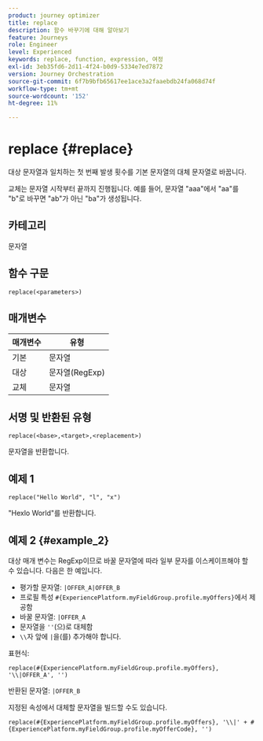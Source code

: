 ```yaml
---
product: journey optimizer
title: replace
description: 함수 바꾸기에 대해 알아보기
feature: Journeys
role: Engineer
level: Experienced
keywords: replace, function, expression, 여정
exl-id: 3eb35fd6-2d11-4f24-b0d9-5334e7ed7872
version: Journey Orchestration
source-git-commit: 6f7b9bfb65617ee1ace3a2faaebdb24fa068d74f
workflow-type: tm+mt
source-wordcount: '152'
ht-degree: 11%

---
```


# replace {#replace}

대상 문자열과 일치하는 첫 번째 발생 횟수를 기본 문자열의 대체 문자열로 바꿉니다.

교체는 문자열 시작부터 끝까지 진행됩니다. 예를 들어, 문자열 &quot;aaa&quot;에서 &quot;aa&quot;를 &quot;b&quot;로 바꾸면 &quot;ab&quot;가 아닌 &quot;ba&quot;가 생성됩니다.

## 카테고리

문자열

## 함수 구문

`replace(<parameters>)`

## 매개변수

| 매개변수 | 유형 |
|-----------|--------------|
| 기본 | 문자열 |
| 대상 | 문자열(RegExp) |
| 교체 | 문자열 |

## 서명 및 반환된 유형

`replace(<base>,<target>,<replacement>)`

문자열을 반환합니다.

## 예제 1

`replace("Hello World", "l", "x")`

&quot;Hexlo World&quot;를 반환합니다.

## 예제 2 {#example_2}

대상 매개 변수는 RegExp이므로 바꿀 문자열에 따라 일부 문자를 이스케이프해야 할 수 있습니다. 다음은 한 예입니다.

* 평가할 문자열: `|OFFER_A|OFFER_B`
* 프로필 특성 `#{ExperiencePlatform.myFieldGroup.profile.myOffers}`에서 제공함
* 바꿀 문자열: `|OFFER_A`
* 문자열을 `''`(으)로 대체함
* `\\`자 앞에 `|`을(를) 추가해야 합니다.

표현식:

`replace(#{ExperiencePlatform.myFieldGroup.profile.myOffers}, '\\|OFFER_A', '')`

반환된 문자열: `|OFFER_B`

지정된 속성에서 대체할 문자열을 빌드할 수도 있습니다.

`replace(#{ExperiencePlatform.myFieldGroup.profile.myOffers}, '\\|' + #{ExperiencePlatform.myFieldGroup.profile.myOfferCode}, '')`

